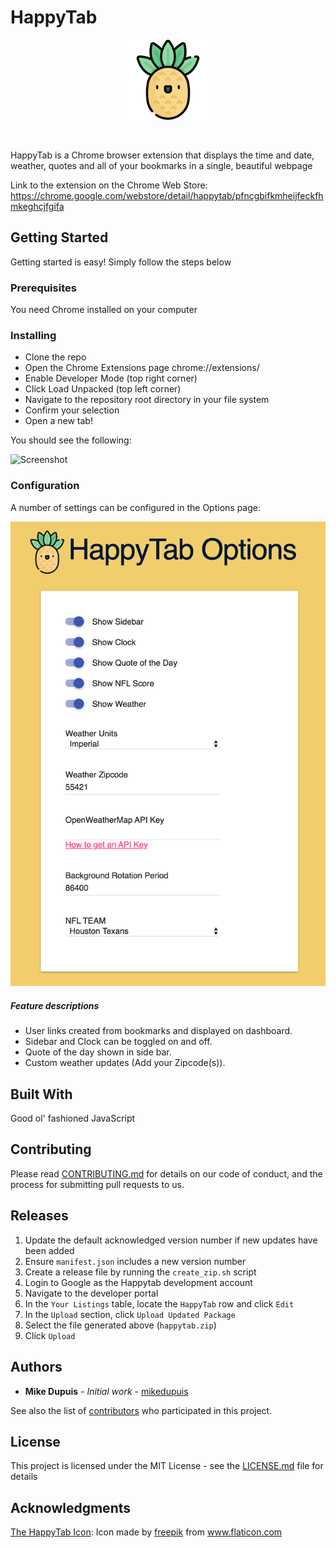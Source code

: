 # HappyTab

<p align="center">
  <img src="assets/pineapple-128.png">
</p>

<br/>

HappyTab is a Chrome browser extension that displays the time and date, weather, quotes and all of your bookmarks in a single, beautiful webpage

Link to the extension on the Chrome Web Store: https://chrome.google.com/webstore/detail/happytab/pfncgbifkmheijfeckfhmkeghcjfgifa

## Getting Started

Getting started is easy! Simply follow the steps below

### Prerequisites

You need Chrome installed on your computer

### Installing

* Clone the repo
* Open the Chrome Extensions page chrome://extensions/
* Enable Developer Mode (top right corner)
* Click Load Unpacked (top left corner)
* Navigate to the repository root directory in your file system
* Confirm your selection
* Open a new tab!

You should see the following:

![Screenshot](assets/screenshot.png)

### Configuration

A number of settings can be configured in the Options page:

![Options](assets/config.png)

##### Feature descriptions

- User links created from bookmarks and displayed on dashboard.
- Sidebar and Clock can be toggled on and off.
- Quote of the day shown in side bar.
- Custom weather updates (Add your Zipcode(s)).

## Built With

Good ol' fashioned JavaScript

## Contributing

Please read [CONTRIBUTING.md](./CONTRIBUTING.md) for details on our code of conduct, and the process for submitting pull requests to us.

## Releases

1. Update the default acknowledged version number if new updates have been added
2. Ensure `manifest.json` includes a new version number
3. Create a release file by running the `create_zip.sh` script
4. Login to Google as the Happytab development account
5. Navigate to the developer portal
6. In the `Your Listings` table, locate the `HappyTab` row and click `Edit`
7. In the `Upload` section, click `Upload Updated Package`
8. Select the file generated above (`happytab.zip`)
9. Click `Upload`

## Authors

* **Mike Dupuis** - *Initial work* - [mikedupuis](https://github.com/mikedupuis)

See also the list of [contributors](./CONTRIBUTORS.md) who participated in this project.

## License

This project is licensed under the MIT License - see the [LICENSE.md](./LICENSE) file for details

## Acknowledgments

[The HappyTab Icon](https://www.flaticon.com/free-icon/pineapple_826934): Icon made by [freepik](https://www.flaticon.com/authors/freepik) from www.flaticon.com
